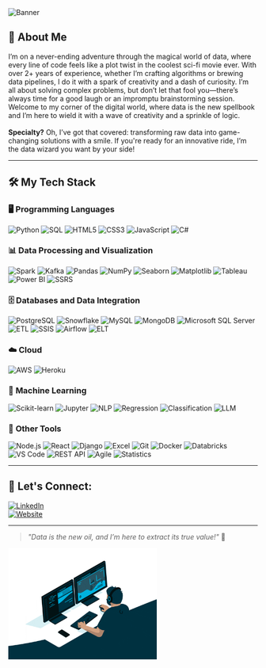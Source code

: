 <img src="https://github.com/user-attachments/assets/3af6f3b2-35c7-40ab-a1ae-2d8787ce52f2" alt="Banner" style="width: 100%; height: 50%;"/>


## 👋 About Me
<p>I’m on a never-ending adventure through the magical world of data, where every line of code feels like a plot twist in the coolest sci-fi movie ever. With over 2+ years of experience, whether I’m crafting algorithms or brewing data pipelines, I do it with a spark of creativity and a dash of curiosity. I’m all about solving complex problems, but don’t let that fool you—there’s always time for a good laugh or an impromptu brainstorming session. Welcome to my corner of the digital world, where data is the new spellbook and I’m here to wield it with a wave of creativity and a sprinkle of logic. <br></br><strong>Specialty?</strong> Oh, I’ve got that covered: transforming raw data into game-changing solutions with a smile. If you're ready for an innovative ride, I’m the data wizard you want by your side!</p>

---

## 🛠️ My Tech Stack

### 🖥️ **Programming Languages**  
![Python](https://img.shields.io/badge/Python-%2314354C.svg?logo=python&logoColor=white) 
![SQL](https://img.shields.io/badge/SQL-%2307405e.svg?logo=MySQL&logoColor=white)
![HTML5](https://img.shields.io/badge/HTML5-%23E34F26.svg?logo=html5&logoColor=white)
![CSS3](https://img.shields.io/badge/CSS3-%231572B6.svg?logo=css3&logoColor=white)
![JavaScript](https://img.shields.io/badge/JavaScript-%23F7DF1E.svg?logo=javascript&logoColor=black)
![C#](https://img.shields.io/badge/C%23-%23239120.svg?logo=c-sharp&logoColor=white)

### 📊 **Data Processing and Visualization**  
![Spark](https://img.shields.io/badge/Spark-%23E25A1C.svg?logo=apachespark&logoColor=white) 
![Kafka](https://img.shields.io/badge/Kafka-%2320232a.svg?logo=apachekafka&logoColor=white) 
![Pandas](https://img.shields.io/badge/Pandas-%23150458.svg?logo=pandas&logoColor=white) 
![NumPy](https://img.shields.io/badge/NumPy-%23013243.svg?logo=numpy&logoColor=white) 
![Seaborn](https://img.shields.io/badge/Seaborn-%234C6EF5.svg?logo=seaborn&logoColor=white)
![Matplotlib](https://img.shields.io/badge/Matplotlib-%23384D54.svg?logo=matplotlib&logoColor=white)
![Tableau](https://img.shields.io/badge/Tableau-%2300599C.svg?logo=tableau&logoColor=white)
![Power BI](https://img.shields.io/badge/Power%20BI-F2C811.svg?logo=powerbi&logoColor=black&style=flat-square)
![SSRS](https://img.shields.io/badge/SSRS-%2320232a.svg?logoColor=white)

### 🗄️ **Databases and Data Integration**  
![PostgreSQL](https://img.shields.io/badge/PostgreSQL-%23316192.svg?logo=postgresql&logoColor=white)
![Snowflake](https://img.shields.io/badge/Snowflake-%2300D1FF.svg?logo=snowflake&logoColor=white)
![MySQL](https://img.shields.io/badge/MySQL-%2300f.svg?logo=mysql&logoColor=white)
![MongoDB](https://img.shields.io/badge/MongoDB-%2347A248.svg?logo=mongodb&logoColor=white)
![Microsoft SQL Server](https://img.shields.io/badge/SQL%20Server-%23CC2927.svg?logo=microsoft-sql-server&logoColor=white)
![ETL](https://img.shields.io/badge/ETL-%2320232a.svg?logoColor=white)
![SSIS](https://img.shields.io/badge/SSIS-%2320232a.svg?logoColor=white)
![Airflow](https://img.shields.io/badge/Airflow-%2320232a.svg?logo=apache-airflow&logoColor=017CEE)
![ELT](https://img.shields.io/badge/ELT-%2320232a.svg?logoColor=white)

### ☁️ **Cloud**  
![AWS](https://img.shields.io/badge/AWS-%23FF9900.svg?logo=amazon-aws&logoColor=white)
![Heroku](https://img.shields.io/badge/Heroku-%23430098.svg?logo=heroku&logoColor=white)

### 🧠 **Machine Learning**
![Scikit-learn](https://img.shields.io/badge/Scikit%20Learn-%23F7931E.svg?logo=scikit-learn&logoColor=white)
![Jupyter](https://img.shields.io/badge/Jupyter-%23F37626.svg?logo=jupyter&logoColor=white)
![NLP](https://img.shields.io/badge/NLP-%2320232a.svg?logoColor=white)
![Regression](https://img.shields.io/badge/Regression-%2300f.svg?logoColor=white)
![Classification](https://img.shields.io/badge/Classification-%2320232a.svg?logoColor=white)
![LLM](https://img.shields.io/badge/LLM-%23000.svg?logo=OpenAI&logoColor=white)

### 🔧 **Other Tools**  
![Node.js](https://img.shields.io/badge/Node.js-%23339933.svg?logo=node-dot-js&logoColor=white)
![React](https://img.shields.io/badge/React-%2320232a.svg?logo=react&logoColor=61DAFB)
![Django](https://img.shields.io/badge/Django-%23092E20.svg?logo=django&logoColor=white)
![Excel](https://img.shields.io/badge/Excel-%23217346.svg?logo=microsoft-excel&logoColor=white)
![Git](https://img.shields.io/badge/Git-%23F05032.svg?logo=git&logoColor=white)
![Docker](https://img.shields.io/badge/Docker-%232496ED.svg?logo=docker&logoColor=white)
![Databricks](https://img.shields.io/badge/Databricks-%23FF3621.svg?logo=databricks&logoColor=white)
![VS Code](https://img.shields.io/badge/VS%20Code-%23007ACC.svg?logo=visual-studio-code&logoColor=white)
![REST API](https://img.shields.io/badge/REST-API-%23000000.svg?logoColor=white)
![Agile](https://img.shields.io/badge/Agile-%2316a085.svg?logoColor=white)
![Statistics](https://img.shields.io/badge/Statistics-%230A0A0A.svg?logoColor=white)

---

## 🔗 Let's Connect:
[![LinkedIn](https://img.shields.io/badge/LinkedIn-%230077B5.svg?logo=linkedin&logoColor=white)](https://linkedin.com/in/vishvesh-dumbre-456756197)  
[![Website](https://img.shields.io/badge/Portfolio-Website-green)](https://vishveshdumbre.netlify.app)

---

> *"Data is the new oil, and I’m here to extract its true value!"* 🚀




<img src="https://github.com/Vd1299/Vd1299/blob/main/GIF.gif" width="300px" />
